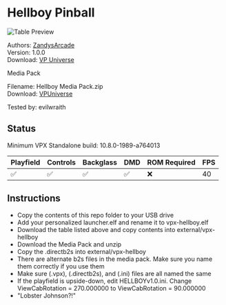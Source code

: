 # Hellboy Pinball

![Table Preview](https://vpuniverse.com/screenshots/monthly_2024_09/playfield.png.f82e1a4e54ba13337dc36796f5faa686.png)

Authors: [ZandysArcade](https://vpuniverse.com/profile/57949-zandysarcade/)  
Version: 1.0.0  
Download: [VP Universe](https://vpuniverse.com/files/file/21736-hellboy-pinball/)

Media Pack

Filename: Hellboy Media Pack.zip  
Download: [VPUniverse](https://vpuniverse.com/files/file/21736-hellboy-pinball/)  

Tested by: evilwraith

## Status 

Minimum VPX Standalone build: 10.8.0-1989-a764013

| Playfield | Controls | Backglass | DMD | ROM Required | FPS | 
|-----------|----------|-----------|-----|--------------|-----|
| :white_check_mark: | :white_check_mark: | :white_check_mark: | :white_check_mark: | :x: | 40 |

## Instructions

- Copy the contents of this repo folder to your USB drive
- Add your personalized launcher.elf and rename it to vpx-hellboy.elf
- Download the table listed above and copy contents into external/vpx-hellboy
- Download the Media Pack and unzip
- Copy the .directb2s into external/vpx-hellboy
- There are alternate b2s files in the media pack. Make sure you name them correctly if you use them
- Make sure (.vpx), (.directb2s), and (.ini) files are all named the same
- If the playfield is upside-down, edit HELLBOYv1.0.ini. Change ViewCabRotation = 270.000000 to ViewCabRotation = 90.000000
- "Lobster Johnson?!"
